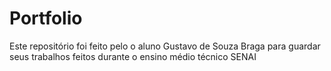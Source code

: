 # Portfolio
Este repositório foi feito pelo o aluno Gustavo de Souza Braga para guardar seus trabalhos feitos durante o ensino médio técnico SENAI

